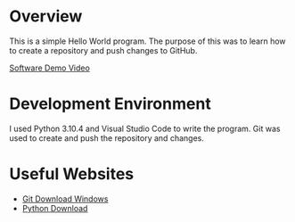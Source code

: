 # Overview

This is a simple Hello World program.  The purpose of this was to learn how to create a repository and push changes to GitHub.

[Software Demo Video](https://youtu.be/S6Zw3-JbtnI)

# Development Environment

I used Python 3.10.4 and Visual Studio Code to write the program.  Git was used to create and push the repository and changes.

# Useful Websites

* [Git Download Windows](https://git-scm.com/download/win)
* [Python Download](https://www.python.org/downloads/)

